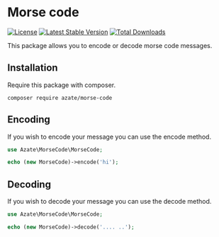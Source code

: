 # Morse code
[![License](https://poser.pugx.org/azate/morse-code/license)](https://packagist.org/packages/azate/morse-code)
[![Latest Stable Version](https://poser.pugx.org/azate/morse-code/v/stable)](https://packagist.org/packages/azate/morse-code)
[![Total Downloads](https://poser.pugx.org/azate/morse-code/downloads)](https://packagist.org/packages/azate/morse-code)

This package allows you to encode or decode morse code messages.

## Installation
Require this package with composer.
```shell
composer require azate/morse-code
```

## Encoding
If you wish to encode your message you can use the encode method.

```php
use Azate\MorseCode\MorseCode;

echo (new MorseCode)->encode('hi');
```

## Decoding
If you wish to decode your message you can use the decode method.

```php
use Azate\MorseCode\MorseCode;

echo (new MorseCode)->decode('.... ..');
```